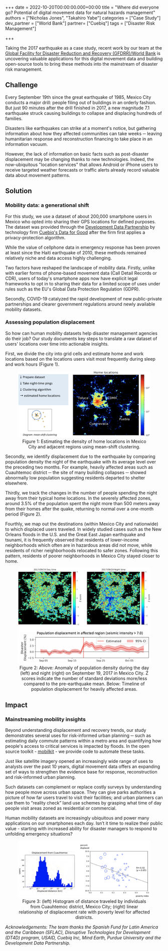 +++
date = 2022-10-20T00:00:00.000+00:00
title = "Where did everyone go? Potential of digital movement data for natural hazards management"
authors = ["Nicholas Jones", "Takahiro Yabe"]
categories = ["Case Study"]
dev_partner = ["World Bank"]
partner= ["Cuebiq"]
tags = ["Disaster Risk Management"]

+++

Taking the 2017 earthquake as a case study, recent work by our team at the [Global Facility for Disaster Reduction and Recovery (GFDRR)/World Bank](https://www.gfdrr.org/) is uncovering valuable applications for this digital movement data and building open-source tools to bring these methods into the mainstream of disaster risk management.

## Challenge

Every September 19th since the great earthquake of 1985, Mexico City conducts a major drill: people filing out of buildings in an orderly fashion. But just 90 minutes after the drill finished in 2017, a new magnitude 7.1 earthquake struck causing buildings to collapse and displacing hundreds of families.

Disasters like earthquakes can strike at a moment's notice, but gathering information about how they affected communities can take weeks ─ leaving humanitarian response and reconstruction financing to take place in an information vacuum.

However, the lack of information on basic facts such as post-disaster displacement may be changing thanks to new technologies. Indeed, the now-ubiquitous "location services" that allows Android or iPhone users to receive targeted weather forecasts or traffic alerts already record valuable data about movement patterns.

## Solution

### Mobility data: a generational shift

For this study, we use a dataset of about 200,000 smartphone users in Mexico who opted into sharing their GPS locations for defined purposes. The dataset was provided through the [Development Data Partnership](https) by technology firm [Cuebiq's Data for Good](https://www.cuebiq.com/about/data-for-good/) after the firm first applies a privacy-protection algorithm.

While the value of cellphone data in emergency response has been proven at least since the Haiti earthquake of 2010, these methods remained relatively niche and data access highly challenging.

Two factors have reshaped the landscape of mobility data. Firstly, unlike with earlier forms of phone-based movement data (Call Detail Records or CDR), users of today's smartphone apps now have explicit legal frameworks to opt in to sharing their data for a limited scope of uses under rules such as the EU's Global Data Protection Regulation (GDPR).

Secondly, COVID-19 catalyzed the rapid development of new public-private partnerships and clearer government regulations around newly available mobility datasets.

### Assessing population displacement

So how can human mobility datasets help disaster management agencies do their job? Our study documents key steps to translate a raw dataset of users' locations over time into actionable insights.

First, we divide the city into grid cells and estimate home and work locations based on the locations users visit most frequently during sleep and work hours (Figure 1).

<figure align="center">
    <img src="/images/updates/potential-of-digital-movement-data-for-natural-hazards-management/fig1.png" />
    <figcaption>
        <center> Figure 1: Estimating the density of home locations in Mexico City and adjacent regions using mean-shift
            clustering. </center>
    </figcaption>
</figure>

Secondly, we identify displacement due to the earthquake by comparing population density the night of the earthquake with its average level over the preceding two months. For example, heavily affected areas such as Cuauhtemoc district ─ the site of many building collapses ─ showed abnormally low population suggesting residents departed to shelter elsewhere.

Thirdly, we track the changes in the number of people spending the night away from their typical home locations. In the severely affected zones, around 3.5% of the population spent the night more than 500 meters away from their homes after the quake, returning to normal over a one-month period (Figure 2).

Fourthly, we map out the destinations (within Mexico City and nationwide) to which displaced users traveled. In widely studied cases such as the New Orleans floods in the U.S. and the Great East Japan earthquake and tsunami, it is frequently observed that residents of lower-income neighborhoods which often are in hazardous areas did not move, while residents of richer neighborhoods relocated to safer zones. Following this pattern, residents of poorer neighborhoods in Mexico City stayed closer to home.

<figure align="center">
    <img src="/images/updates/potential-of-digital-movement-data-for-natural-hazards-management/fig2.png" />
    <img src="/images/updates/potential-of-digital-movement-data-for-natural-hazards-management/fig3.png" />
    <figcaption>
        <center> Figure 2: Above: Anomaly of population density during the day (left) and night (right) on
            September 19, 2017 in Mexico City. Z scores indicate the number of standard deviations more/less
            compared to the pre-earthquake mean. Below: Timeline of population displacement for heavily
            affected areas. </center>
    </figcaption>
</figure>

## Impact

### Mainstreaming mobility insights

Beyond understanding displacement and recovery trends, our study demonstrates several uses for risk-informed urban planning ─ such as estimating daily commute patterns within a metro area and quantifying how people's access to critical services is impacted by floods. In the open source toolkit - [mobilkit](https://github.com/mindearth/mobilkit) - we provide code to automate these tasks.

Just like satellite imagery opened an increasingly wide range of uses to analysts over the past 10 years, digital movement data offers an expanding set of ways to strengthen the evidence base for response, reconstruction and risk-informed urban planning.

Such datasets can complement or replace costly surveys by understanding how people move across urban space. They can give parks authorities a picture of how far users travel to visit their facilities; and urban planners can use them to “reality check” land use schemes by grasping what time of day people visit areas zoned as residential or commercial.

Human mobility datasets are increasingly ubiquitous and power many applications on our smartphones each day. Isn’t it time to realize their public value - starting with increased ability for disaster managers to respond to unfolding emergency situations?

<figure align="center">
    <img src="/images/updates/potential-of-digital-movement-data-for-natural-hazards-management/fig4.png" />
    <figcaption>
        <center> Figure 3: (left) Histogram of distance traveled by individuals from Cuauhtemoc district, Mexico City; (right) linear relationship of displacement rate with poverty level for affected districts.  </center>
    </figcaption>
</figure>

*Acknowledgements: The team thanks the Spanish Fund for Latin America and the Caribbean (SFLAC), Disruptive Technologies for Development (DT4D) program, USAID, Cuebiq Inc, Mind Earth, Purdue University and the Development Data Partnership.*
